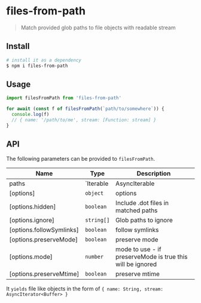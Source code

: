 # files-from-path

> Match provided glob paths to file objects with readable stream

## Install

```sh
# install it as a dependency
$ npm i files-from-path
```

## Usage

```js
import filesFromPath from 'files-from-path'

for await (const f of filesFromPath(`path/to/somewhere`)) {
  console.log(f)
  // { name: '/path/to/me', stream: [Function: stream] }
}
```

## API

The following parameters can be provided to `filesFromPath`.

| Name | Type | Description |
|------|------|-------------|
| paths | `Iterable<string> | AsyncIterable<string> | string` | File system path(s) to glob from |
| [options] | `object` | options |
| [options.hidden] | `boolean` | Include .dot files in matched paths |
| [options.ignore] | `string[]` | Glob paths to ignore |
| [options.followSymlinks] | `boolean` | follow symlinks |
| [options.preserveMode] | `boolean` | preserve mode |
| [options.mode] | `number` | mode to use - if preserveMode is true this will be ignored |
| [options.preserveMtime] | `boolean` | preserve mtime |

It `yields` file like objects in the form of `{ name: String, stream: AsyncIterator<Buffer> }`
